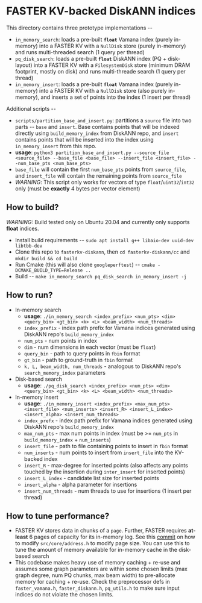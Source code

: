 # FASTER KV-backed DiskANN indices
This directory contains three prototype implementations --
- `in_memory_search`: loads a pre-built **`float`** Vamana index (purely in-memory) into a FASTER KV with a `NullDisk` store (purely in-memory) and runs multi-threaded search (1 query per thread)
- `pq_disk_search`: loads a pre-built **`float`** DiskANN index (PQ + disk-layout) into a FASTER KV with a `FilesystemDisk` store (minimum DRAM footprint, mostly on disk) and runs multi-threade search (1 query per thread)
- `in_memory_insert`: loads a pre-built **`float`** Vamana index (purely in-memory) into a FASTER KV with a `NullDisk` store (also purely in-memory), and inserts a set of points into the index (1 insert per thread)

Additional scripts --
- `scripts/partition_base_and_insert.py`: partitions a `source` file into two parts -- `base` and `insert`. Base contains points that will be indexed directly using `build_memory_index` from DiskANN repo, and `insert` contains points that will be inserted into the index using `in_memory_insert` from this repo. 
- **usage**: `python3 partition_base_and_insert.py --source_file <source_file> --base_file <base_file> --insert_file <insert_file> --num_base_pts <num_base_pts>`
- `base_file` will contain the first `num_base_pts` points from `source_file`, and `insert_file` will contain the remaining points from `source_file`
- *WARNING*: This script only works for vectors of type `float`/`uint32`/`int32` only (must be **exactly** 4 bytes per vector element)

## How to build?
*WARNING:* Build tested only on Ubuntu 20.04 and currently only supports **float** indices.
- Install build requirements -- `sudo apt install g++ libaio-dev uuid-dev libtbb-dev`
- Clone this repo to `fasterkv-diskann`, then `cd fasterkv-diskann/cc` and `mkdir build && cd build`
- Run Cmake (this will also clone `googleperftest`) -- `cmake -DCMAKE_BUILD_TYPE=Release ..`
- Build -- `make in_memory_search pq_disk_search in_memory_insert -j`


## How to run?
- In-memory search
  - **usage**: `./in_memory_search <index_prefix> <num_pts> <dim> <query_bin> <gt_bin> <k> <L> <beam_width> <num_threads>`
  - `index_prefix` - index path prefix for Vamana indices generated using DiskANN repo's `build_memory_index`
  - `num_pts` - num points in index
  - `dim` - num dimensions in each vector (must be `float`)
  - `query_bin` - path to query points in `fbin` format
  - `gt_bin` - path to ground-truth in `fbin` format
  - `k, L, beam_width, num_threads` - analogous to DiskANN repo's `search_memory_index` parameters
- Disk-based search
  - **usage**: `./pq_disk_search <index_prefix> <num_pts> <dim> <query_bin> <gt_bin> <k> <L> <beam_width> <num_threads>`
- In-memory insert
  - **usage**: `./in_memory_insert <index_prefix> <max_num_pts> <insert_file> <num_inserts> <insert_R> <insert_L_index> <insert_alpha> <insert_num_threads>`
  - `index_prefx` - index path prefix for Vamana indices generated using DiskANN repo's `build_memory_index`
  - `max_num_pts` - max num points in index (must be >= `num_pts` in `build_memory_index` + `num_inserts`)
  - `insert_file` - path to file containing points to insert in `fbin` format
  - `num_inserts` - num points to insert from `insert_file` into the KV-backed index
  - `insert_R` - max-degree for inserted points (also affects any points touched by the insertion during `inter_insert` for inserted points)
  - `insert_L_index` - candidate list size for inserted points
  - `insert_alpha` - alpha parameter for insertions
  - `insert_num_threads` - num threads to use for insertions (1 insert per thread)

## How to tune performance?
- FASTER KV stores data in chunks of a `page`. Further, FASTER requires **at-least** 6 pages of capacity for its in-memory log. See this [commit](https://github.com/suhasjs/fasterkv-diskann/commit/19fcbe04886d2aff2d3a1432c42a34371aedac0a#diff-fb1cd76bbbdd4821ac710a901d30d044094e58ebac755e049fce6ae229964f2f) on how to modify `src/core/address.h` to modify page size. You can use this to tune the amount of memory available for in-memory cache in the disk-based search
- This codebase makes heavy use of memory caching + re-use and assumes some graph parameters are within some chosen limits (max graph degree, num PQ chunks, max beam width) to pre-allocate memory for caching + re-use. Check the preprocessor defs in `faster_vamana.h`, `faster_diskann.h`, `pq_utils.h` to make sure input indices do not violate the chosen limits.

